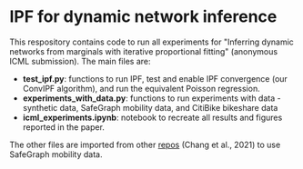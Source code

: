 # IPF for dynamic network inference

This respository contains code to run all experiments for "Inferring dynamic networks from marginals with iterative proportional fitting" (anonymous ICML submission). The main files are:

- **test_ipf.py**: functions to run IPF, test and enable IPF convergence (our ConvIPF algorithm), and run the equivalent Poisson regression.
- **experiments_with_data.py**: functions to run experiments with data - synthetic data, SafeGraph mobility data, and CitiBike bikeshare data
- **icml_experiments.ipynb**: notebook to recreate all results and figures reported in the paper.

The other files are imported from other [repos](https://github.com/snap-stanford/covid-mobility-tool) (Chang et al., 2021) to use SafeGraph mobility data.
